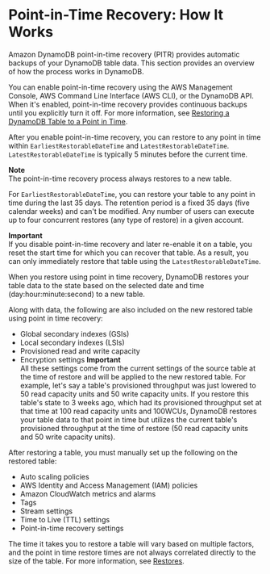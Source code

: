 # Point\-in\-Time Recovery: How It Works<a name="PointInTimeRecovery_Howitworks"></a>

Amazon DynamoDB point\-in\-time recovery \(PITR\) provides automatic backups of your DynamoDB table data\. This section provides an overview of how the process works in DynamoDB\.

 You can enable point\-in\-time recovery using the AWS Management Console, AWS Command Line Interface \(AWS CLI\), or the DynamoDB API\. When it's enabled, point\-in\-time recovery provides continuous backups until you explicitly turn it off\. For more information, see [Restoring a DynamoDB Table to a Point in Time](PointInTimeRecovery.Tutorial.md)\.

After you enable point\-in\-time recovery, you can restore to any point in time within `EarliestRestorableDateTime` and `LatestRestorableDateTime`\. `LatestRestorableDateTime` is typically 5 minutes before the current time\. 

**Note**  
The point\-in\-time recovery process always restores to a new table\. 

For `EarliestRestorableDateTime`, you can restore your table to any point in time during the last 35 days\. The retention period is a fixed 35 days \(five calendar weeks\) and can't be modified\. Any number of users can execute up to four concurrent restores \(any type of restore\) in a given account\. 

**Important**  
 If you disable point\-in\-time recovery and later re\-enable it on a table, you reset the start time for which you can recover that table\. As a result, you can only immediately restore that table using the `LatestRestorableDateTime`\. 

 When you restore using point in time recovery, DynamoDB restores your table data to the state based on the selected date and time \(day:hour:minute:second\) to a new table\. 

 Along with data, the following are also included on the new restored table using point in time recovery: 
+ Global secondary indexes \(GSIs\)
+ Local secondary indexes \(LSIs\)
+ Provisioned read and write capacity
+ Encryption settings
**Important**  
 All these settings come from the current settings of the source table at the time of restore and will be applied to the new restored table\. For example, let's say a table's provisioned throughput was just lowered to 50 read capacity units and 50 write capacity units\. If you restore this table's state to 3 weeks ago, which had its provisioned throughput set at that time at 100 read capacity units and 100WCUs, DynamoDB restores your table data to that point in time but utilizes the current table's provisioned throughput at the time of restore \(50 read capacity units and 50 write capacity units\)\. 

After restoring a table, you must manually set up the following on the restored table:
+ Auto scaling policies
+ AWS Identity and Access Management \(IAM\) policies
+ Amazon CloudWatch metrics and alarms
+ Tags
+ Stream settings
+ Time to Live \(TTL\) settings
+ Point\-in\-time recovery settings

 The time it takes you to restore a table will vary based on multiple factors, and the point in time restore times are not always correlated directly to the size of the table\. For more information, see [Restores](backuprestore_HowItWorks.md#backuprestore_HowItWorks-restore)\. 